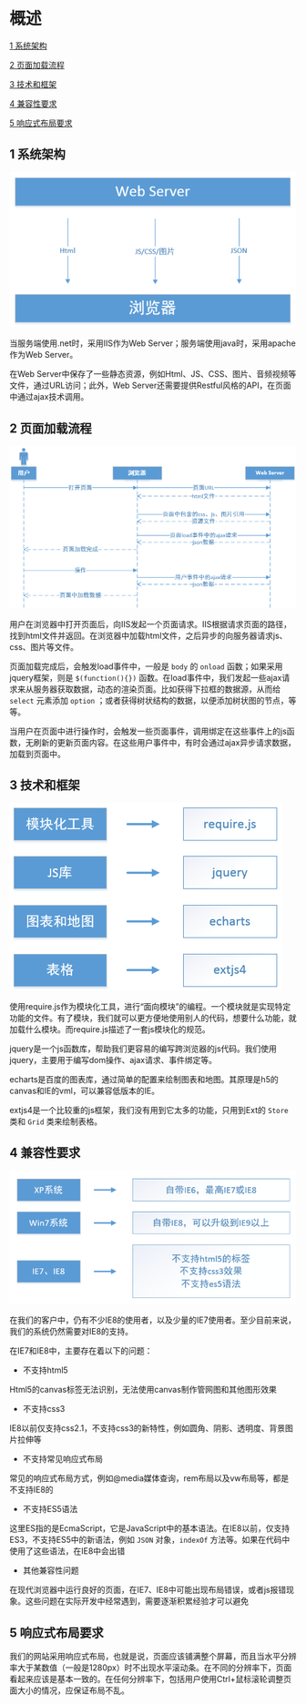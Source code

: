# 概述
[1  系统架构](#user-content-1--系统架构)

[2  页面加载流程](#user-content-2--页面加载流程)

[3  技术和框架](#user-content-3--技术和框架)

[4  兼容性要求](#user-content-4--兼容性要求)

[5  响应式布局要求](#user-content-5--响应式布局要求)

##  1  系统架构

![](images/系统架构.png)



当服务端使用.net时，采用IIS作为Web Server；服务端使用java时，采用apache作为Web Server。

在Web Server中保存了一些静态资源，例如Html、JS、CSS、图片、音频视频等文件，通过URL访问；此外，Web Server还需要提供Restful风格的API，在页面中通过ajax技术调用。



##  2  页面加载流程

![](images/页面加载流程.png)

用户在浏览器中打开页面后，向IIS发起一个页面请求。IIS根据请求页面的路径，找到html文件并返回。在浏览器中加载html文件，之后异步的向服务器请求js、css、图片等文件。

页面加载完成后，会触发load事件中，一般是 `body` 的 `onload` 函数；如果采用jquery框架，则是 `$(function(){})` 函数。在load事件中，我们发起一些ajax请求来从服务器获取数据，动态的渲染页面。比如获得下拉框的数据源，从而给 `select` 元素添加 `option` ；或者获得树状结构的数据，以便添加树状图的节点，等等。

当用户在页面中进行操作时，会触发一些页面事件，调用绑定在这些事件上的js函数，无刷新的更新页面内容。在这些用户事件中，有时会通过ajax异步请求数据，加载到页面中。



##  3  技术和框架

![](images/技术和框架.png)

使用require.js作为模块化工具，进行“面向模块”的编程。一个模块就是实现特定功能的文件。有了模块，我们就可以更方便地使用别人的代码，想要什么功能，就加载什么模块。而require.js描述了一套js模块化的规范。

jquery是一个js函数库，帮助我们更容易的编写跨浏览器的js代码。我们使用jquery，主要用于编写dom操作、ajax请求、事件绑定等。

echarts是百度的图表库，通过简单的配置来绘制图表和地图。其原理是h5的canvas和IE的vml，可以兼容低版本的IE。

extjs4是一个比较重的js框架，我们没有用到它太多的功能，只用到Ext的 `Store` 类和 `Grid` 类来绘制表格。



##  4  兼容性要求

![](images/兼容性要求.png)

在我们的客户中，仍有不少IE8的使用者，以及少量的IE7使用者。至少目前来说，我们的系统仍然需要对IE8的支持。

在IE7和IE8中，主要存在着以下的问题：

- 不支持html5

Html5的canvas标签无法识别，无法使用canvas制作管网图和其他图形效果

- 不支持css3

IE8以前仅支持css2.1，不支持css3的新特性，例如圆角、阴影、透明度、背景图片拉伸等

- 不支持常见响应式布局

常见的响应式布局方式，例如@media媒体查询，rem布局以及vw布局等，都是不支持IE8的

- 不支持ES5语法

这里ES指的是EcmaScript，它是JavaScript中的基本语法。在IE8以前，仅支持ES3，不支持ES5中的新语法，例如  `JSON` 对象，`indexOf` 方法等。如果在代码中使用了这些语法，在IE8中会出错

- 其他兼容性问题

在现代浏览器中运行良好的页面，在IE7、IE8中可能出现布局错误，或者js报错现象。这些问题在实际开发中经常遇到，需要逐渐积累经验才可以避免



##  5  响应式布局要求

我们的网站采用响应式布局，也就是说，页面应该铺满整个屏幕，而且当水平分辨率大于某数值（一般是1280px）时不出现水平滚动条。在不同的分辨率下，页面看起来应该是基本一致的。在任何分辨率下，包括用户使用Ctrl+鼠标滚轮调整页面大小的情况，应保证布局不乱。





